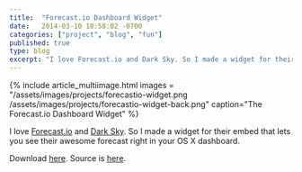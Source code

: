 ```yaml
---
title:  "Forecast.io Dashboard Widget"
date:   2014-03-10 18:58:02 -0700
categories: ["project", "blog", "fun"]
published: true
type: blog
excerpt: "I love Forecast.io and Dark Sky. So I made a widget for their embed that lets you see their awesome forecast right in your OS X dashboard."
---
```


{% include article_multiimage.html
    images = "/assets/images/projects/forecastio-widget.png /assets/images/projects/forecastio-widget-back.png" caption="The Forecast.io Dashboard Widget" %}

I love [Forecast.io](http://forecast.io) and [Dark Sky](http://darkskyapp.com). So I made a widget for their embed that lets you see their awesome forecast right in your OS X dashboard.

Download [here](https://github.com/nickswalker/forecast.io-dashboard-widget/releases/download/1.1/Forecast.wdgt.zip). Source is [here](https://github.com/nickswalker/forecast.io-dashboard-widget).